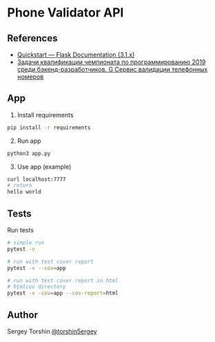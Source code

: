 # Phone Validator API

## References

- [Quickstart — Flask Documentation (3.1.x)](https://flask.palletsprojects.com/en/stable/quickstart/)
- [Задачи квалификации чемпионата по програм­мированию 2019 среди бэкенд-разработчиков. G Сервис валидации телефонных номеров](https://yandex.ru/cup/backend/analysis#)

## App

1. Install requirements
```bash
pip install -r requirements
```
2. Run app
```bash
python3 app.py
```
3. Use app (example)
```bash
curl localhost:7777
# return
hello world
```

## Tests

Run tests
```bash
# simple run
pytest -v

# run with test cover report
pytest -v --cov=app

# run with test cover report in html
# htmlcov directory
pytest -v -cov=app --cov-report=html
```

## Author

Sergey Torshin [@torshin5ergey](https://github.com/torshin5ergey)
